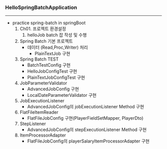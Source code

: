 
### HelloSpringBatchApplication
***
+ practice spring-batch in springBoot
  1. Ch01. 프로젝트 환경설정 
     1. helloJob batch 잡 작성 및 수행
  2. Spring Batch 기본 프로젝트
     + 데이터 (Read,Proc,Writer) 처리
        + PlainTextJob 구현
  3. Spring Batch TEST
      + BatchTestConfig 구현
      + HelloJobConfigTest 구현
      + PlainTextJobConfigTest 구현
  4. JobParameterValidator
      + AdvancedJobConfig 구현
      + LocalDateParameterValidator 구현
  5. JobExecutionListener
      + AdvancedJobConfig의 jobExecutionListener Method 구현
  6. FlatFileItemReader
      + FlatFileJobConfig 구현(PlayerFieldSetMapper, PlayerDto)
  7. StepListener
      + AdvancedJobConfig의 stepExecutionListener Method 구현
  8. ItemProcessorAdapter
      + FlatFileJobConfig의 playerSalaryItemProcessorAdapter 구현